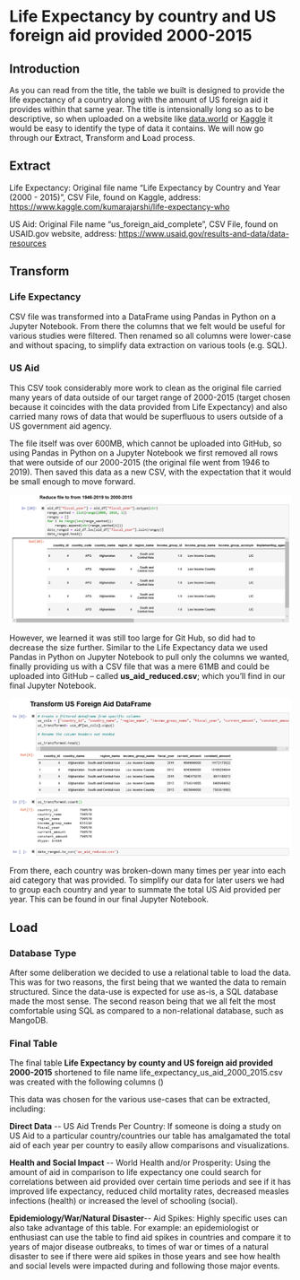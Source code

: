 # Life Expectancy by country and US foreign aid provided 2000-2015

## Introduction
As you can read from the title, the table we built is designed to provide the life expectancy of a country along with the amount of US foreign aid it provides within that same year. The title is intensionally long so as to be descriptive, so when uploaded on a website like [data.world](https://data.world/) or [Kaggle](https://www.kaggle.com/) it would be easy to identify the type of data it contains. We will now go through our **E**xtract, **T**ransform and **L**oad process.

## Extract
Life Expectancy: Original file name “Life Expectancy by Country and Year (2000 - 2015)”, CSV File, found on Kaggle, address: https://www.kaggle.com/kumarajarshi/life-expectancy-who

US Aid: Original File name “us_foreign_aid_complete”, CSV File, found on USAID.gov website, address: https://www.usaid.gov/results-and-data/data-resources

## Transform

### Life Expectancy 
CSV file was transformed into a DataFrame using Pandas in Python on a Jupyter Notebook. From there the columns that we felt would be useful for various studies were filtered. Then renamed so all columns were lower-case and without spacing, to simplify data extraction on various tools (e.g. SQL).

### US Aid
This CSV took considerably more work to clean as the original file carried many years of data outside of our target range of 2000-2015 (target chosen because it coincides with the data provided from Life Expectancy) and also carried many rows of data that would be superfluous to users outside of a US government aid agency. 

The file itself was over 600MB, which cannot be uploaded into GitHub, so using Pandas in Python on a Jupyter Notebook we first removed all rows that were outside of our 2000-2015 (the original file went from 1946 to 2019). Then saved this data as a new CSV, with the expectation that it would be small enough to move forward.

![Dates](Images/date_clean.png)

However, we learned it was still too large for Git Hub, so did had to decrease the size further. Similar to the Life Expectancy data we used Pandas in Python on Jupyter Notebook to pull only the columns we wanted, finally providing us with a CSV file that was a mere 61MB and could be uploaded into GitHub – called **us_aid_reduced.csv**; which you’ll find in our final Jupyter Notebook.

![Columns](Images/column_clean.png)

From there, each country was broken-down many times per year into each aid category that was provided. To simplify our data for later users we had to group each country and year to summate the total US Aid provided per year. This can be found in our final Jupyter Notebook.

## Load

### Database Type
After some deliberation we decided to use a relational table to load the data. This was for two reasons, the first being that we wanted the data to remain structured. Since the data-use is expected for use as-is, a SQL database made the most sense. The second reason being that we all felt the most comfortable using SQL as compared to a non-relational database, such as MangoDB.

### Final Table

The final table **Life Expectancy by county and US foreign aid provided 2000-2015** shortened to file name life_expectancy_us_aid_2000_2015.csv was created with the following columns ()

This data was chosen for the various use-cases that can be extracted, including:

**Direct Data** -- US Aid Trends Per Country: If someone is doing a study on US Aid to a particular country/countries our table has amalgamated the total aid of each year per country to easily allow comparisons and visualizations.

**Health and Social Impact** -- World Health and/or Prosperity: Using the amount of aid in comparison to life expectancy one could search for correlations between aid provided over certain time periods and see if it has improved life expectancy, reduced child mortality rates, decreased measles infections (health) or increased the level of schooling (social).

**Epidemiology/War/Natural Disaster**-- Aid Spikes: Highly specific uses can also take advantage of this table. For example: an epidemiologist or enthusiast can use the table to find aid spikes in countries and compare it to years of major disease outbreaks, to times of war or times of a natural disaster to see if there were aid spikes in those years and see how health and social levels were impacted during and following those major events.
 
